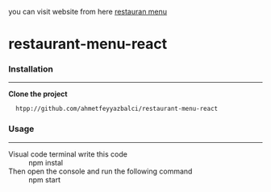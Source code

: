 
you can visit website from here [restauran menu](https://restaurantmenureact.netlify.app/)


# restaurant-menu-react



### Installation

___
**Clone the project**
```
  htpp://github.com/ahmetfeyyazbalci/restaurant-menu-react

```


### Usage
___
<dl>
   <dt>Visual code terminal write this code </dt>
   <dd>npm instal</dd> 
   
   <dt>Then open the console and run the following command</dt>
   <dd>npm start</dd>
</dl>
